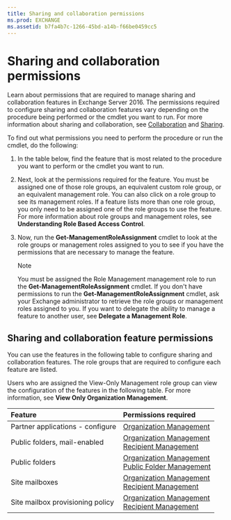 ```yaml
---
title: Sharing and collaboration permissions
ms.prod: EXCHANGE
ms.assetid: b7fa4b7c-1266-45bd-a14b-f66be0459cc5
---
```



# Sharing and collaboration permissions
Learn about permissions that are required to manage sharing and collaboration features in Exchange Server 2016.
The permissions required to configure sharing and collaboration features vary depending on the procedure being performed or the cmdlet you want to run. For more information about sharing and collaboration, see  [Collaboration](http://technet.microsoft.com/library/f45c1be1-2a66-4610-a28d-4adc6d212769.aspx) and [Sharing](http://technet.microsoft.com/library/09e6732a-4e99-44d0-801d-9463fdc57a9b.aspx).
  
    
    

To find out what permissions you need to perform the procedure or run the cmdlet, do the following:
1. In the table below, find the feature that is most related to the procedure you want to perform or the cmdlet you want to run.
    
  
2. Next, look at the permissions required for the feature. You must be assigned one of those role groups, an equivalent custom role group, or an equivalent management role. You can also click on a role group to see its management roles. If a feature lists more than one role group, you only need to be assigned one of the role groups to use the feature. For more information about role groups and management roles, see **Understanding Role Based Access Control**.
    
  
3. Now, run the **Get-ManagementRoleAssignment** cmdlet to look at the role groups or management roles assigned to you to see if you have the permissions that are necessary to manage the feature.
    
    > [!NOTE]
      > You must be assigned the Role Management management role to run the **Get-ManagementRoleAssignment** cmdlet. If you don't have permissions to run the **Get-ManagementRoleAssignment** cmdlet, ask your Exchange administrator to retrieve the role groups or management roles assigned to you.
If you want to delegate the ability to manage a feature to another user, see **Delegate a Management Role**.
## Sharing and collaboration feature permissions

You can use the features in the following table to configure sharing and collaboration features. The role groups that are required to configure each feature are listed.
  
    
    
Users who are assigned the View-Only Management role group can view the configuration of the features in the following table. For more information, see **View Only Organization Management**.
  
    
    


|**Feature**|**Permissions required**|
|:-----|:-----|
|Partner applications - configure  <br/> | [Organization Management](http://technet.microsoft.com/library/0bfd21c1-86ac-4369-86b7-aeba386741c8.aspx) <br/> |
|Public folders, mail-enabled  <br/> | [Organization Management](http://technet.microsoft.com/library/0bfd21c1-86ac-4369-86b7-aeba386741c8.aspx) <br/>  [Recipient Management](http://technet.microsoft.com/library/669d602e-68e3-41f9-a455-b942d212d130.aspx) <br/> |
|Public folders  <br/> | [Organization Management](http://technet.microsoft.com/library/0bfd21c1-86ac-4369-86b7-aeba386741c8.aspx) <br/>  [Public Folder Management](http://technet.microsoft.com/library/e167d95e-bb39-43fd-b960-204ab0de27da.aspx) <br/> |
|Site mailboxes  <br/> | [Organization Management](http://technet.microsoft.com/library/0bfd21c1-86ac-4369-86b7-aeba386741c8.aspx) <br/>  [Recipient Management](http://technet.microsoft.com/library/669d602e-68e3-41f9-a455-b942d212d130.aspx) <br/> |
|Site mailbox provisioning policy  <br/> | [Organization Management](http://technet.microsoft.com/library/0bfd21c1-86ac-4369-86b7-aeba386741c8.aspx) <br/>  [Recipient Management](http://technet.microsoft.com/library/669d602e-68e3-41f9-a455-b942d212d130.aspx) <br/> |
   

